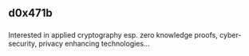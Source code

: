 <h2 align="left">d0x471b</h2>

###

<p align="left">Interested in applied cryptography esp. zero knowledge proofs, cyber-security, privacy enhancing technologies...</p>
